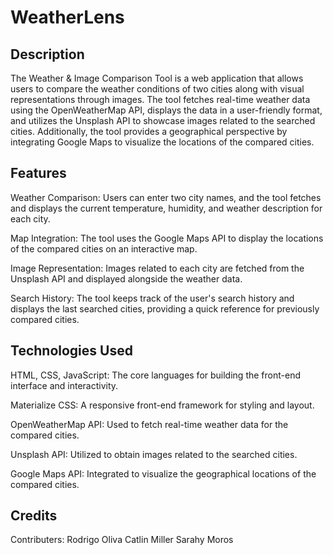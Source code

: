 # WeatherLens

## Description
The Weather & Image Comparison Tool is a web application that allows users to compare the weather conditions of two cities along with visual representations through images. The tool fetches real-time weather data using the OpenWeatherMap API, displays the data in a user-friendly format, and utilizes the Unsplash API to showcase images related to the searched cities. Additionally, the tool provides a geographical perspective by integrating Google Maps to visualize the locations of the compared cities.

## Features
Weather Comparison: Users can enter two city names, and the tool fetches and displays the current temperature, humidity, and weather description for each city.

Map Integration: The tool uses the Google Maps API to display the locations of the compared cities on an interactive map.

Image Representation: Images related to each city are fetched from the Unsplash API and displayed alongside the weather data.

Search History: The tool keeps track of the user's search history and displays the last searched cities, providing a quick reference for previously compared cities.

## Technologies Used
HTML, CSS, JavaScript: The core languages for building the front-end interface and interactivity.

Materialize CSS: A responsive front-end framework for styling and layout.

OpenWeatherMap API: Used to fetch real-time weather data for the compared cities.

Unsplash API: Utilized to obtain images related to the searched cities.

Google Maps API: Integrated to visualize the geographical locations of the compared cities.

## Credits
Contributers: 
Rodrigo Oliva 
Catlin Miller
Sarahy Moros



